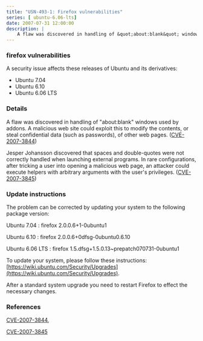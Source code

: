 ```yaml
---
title: "USN-493-1: Firefox vulnerabilities"
series: [ ubuntu-6.06-lts]
date: 2007-07-31 12:00:00
description: |
    A flaw was discovered in handling of &quot;about:blank&quot; windows used by addons.  A malicious web site could exploit this to modify the contents, or steal confidential data (such as passwords), of other web pages. ([CVE-2007-3844](http://people.ubuntu.com/~ubuntu-security/cve/CVE-2007-3844))
--- 
```

 
 


### firefox vulnerabilities

A security issue affects these releases of Ubuntu and its derivatives:

* Ubuntu 7.04
* Ubuntu 6.10
* Ubuntu 6.06 LTS

### Details

A flaw was discovered in handling of &quot;about:blank&quot; windows used by addons. A malicious web site could exploit this to modify the contents, or steal confidential data (such as passwords), of other web pages. ([CVE-2007-3844](http://people.ubuntu.com/~ubuntu-security/cve/CVE-2007-3844))

Jesper Johansson discovered that spaces and double-quotes were not correctly handled when launching external programs. In rare configurations, after tricking a user into opening a malicious web page, an attacker could execute helpers with arbitrary arguments with the user&#39;s privileges. ([CVE-2007-3845](http://people.ubuntu.com/~ubuntu-security/cve/CVE-2007-3845))

### Update instructions

The problem can be corrected by updating your system to the following package version:

Ubuntu 7.04
 : firefox <span>2.0.0.6+1-0ubuntu1</span>

Ubuntu 6.10
 : firefox <span>2.0.0.6+0dfsg-0ubuntu0.6.10</span>

Ubuntu 6.06 LTS
 : firefox <span>1.5.dfsg+1.5.0.13~prepatch070731-0ubuntu1</span>

To update your system, please follow these instructions: [https://wiki.ubuntu.com/Security/Upgrades](https://wiki.ubuntu.com/Security/Upgrades).

After a standard system upgrade you need to restart Firefox to effect the necessary changes.

### References

 
 [CVE-2007-3844](http://people.ubuntu.com/~ubuntu-security/cve/CVE-2007-3844), 

 [CVE-2007-3845](http://people.ubuntu.com/~ubuntu-security/cve/CVE-2007-3845)
 

